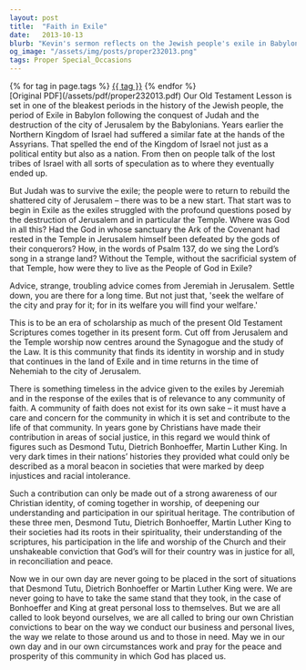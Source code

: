 ```yaml
---
layout: post
title:  "Faith in Exile"
date:   2013-10-13
blurb: "Kevin's sermon reflects on the Jewish people's exile in Babylon and the timeless advice from Jeremiah to seek the welfare of the city. He draws parallels to the contributions of Desmond Tutu, Dietrich Bonhoeffer, and Martin Luther King in their fight for social justice and emphasizes the Christian duty to impact society positively through faith and action."
og_image: "/assets/img/posts/proper232013.png"
tags: Proper Special_Occasions
---    
```

<div class="tag-pills">
    {% for tag in page.tags %}
    <a href="{{ site.baseurl }}/tag/{{ tag | slugify }}" class="tag-pill">{{ tag }}</a>
    {% endfor %}
</div>
[Original PDF](/assets/pdf/proper232013.pdf)
Our Old Testament Lesson is set in one of the bleakest periods in the history of the Jewish people, the period of Exile in Babylon following the conquest of Judah and the destruction of the city of Jerusalem by the Babylonians. Years earlier the Northern Kingdom of Israel had suffered a similar fate at the hands of the Assyrians. That spelled the end of the Kingdom of Israel not just as a political entity but also as a nation. From then on people talk of the lost tribes of Israel with all sorts of speculation as to where they eventually ended up.

But Judah was to survive the exile; the people were to return to rebuild the shattered city of Jerusalem – there was to be a new start. That start was to begin in Exile as the exiles struggled with the profound questions posed by the destruction of Jerusalem and in particular the Temple. Where was God in all this? Had the God in whose sanctuary the Ark of the Covenant had rested in the Temple in Jerusalem himself been defeated by the gods of their conquerors? How, in the words of Psalm 137, do we sing the Lord’s song in a strange land? Without the Temple, without the sacrificial system of that Temple, how were they to live as the People of God in Exile?

Advice, strange, troubling advice comes from Jeremiah in Jerusalem. Settle down, you are there for a long time. But not just that, 'seek the welfare of the city and pray for it; for in its welfare you will find your welfare.'

This is to be an era of scholarship as much of the present Old Testament Scriptures comes together in its present form. Cut off from Jerusalem and the Temple worship now centres around the Synagogue and the study of the Law. It is this community that finds its identity in worship and in study that continues in the land of Exile and in time returns in the time of Nehemiah to the city of Jerusalem.

There is something timeless in the advice given to the exiles by Jeremiah and in the response of the exiles that is of relevance to any community of faith. A community of faith does not exist for its own sake – it must have a care and concern for the community in which it is set and contribute to the life of that community. In years gone by Christians have made their contribution in areas of social justice, in this regard we would think of figures such as Desmond Tutu, Dietrich Bonhoeffer, Martin Luther King. In very dark times in their nations’ histories they provided what could only be described as a moral beacon in societies that were marked by deep injustices and racial intolerance.

Such a contribution can only be made out of a strong awareness of our Christian identity, of coming together in worship, of deepening our understanding and participation in our spiritual heritage. The contribution of these three men, Desmond Tutu, Dietrich Bonhoeffer, Martin Luther King to their societies had its roots in their spirituality, their understanding of the scriptures, his participation in the life and worship of the Church and their unshakeable conviction that God’s will for their country was in justice for all, in reconciliation and peace.

Now we in our own day are never going to be placed in the sort of situations that Desmond Tutu, Dietrich Bonhoeffer or Martin Luther King were. We are never going to have to take the same stand that they took, in the case of Bonhoeffer and King at great personal loss to themselves. But we are all called to look beyond ourselves, we are all called to bring our own Christian convictions to bear on the way we conduct our business and personal lives, the way we relate to those around us and to those in need. May we in our own day and in our own circumstances work and pray for the peace and prosperity of this community in which God has placed us.
